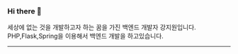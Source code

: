 ### Hi there 👋

세상에 없는 것을 개발하고자 하는 꿈을 가진 백엔드 개발자 강지원입니다. <br>
PHP,Flask,Spring을 이용해서 백엔드 개발을 하고있습니다.<br>

<hr>
